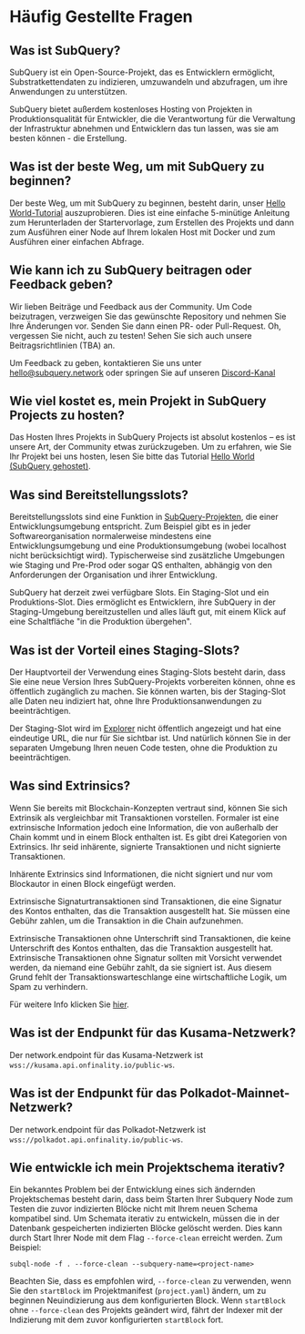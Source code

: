 # Häufig Gestellte Fragen

## Was ist SubQuery?

SubQuery ist ein Open-Source-Projekt, das es Entwicklern ermöglicht, Substratkettendaten zu indizieren, umzuwandeln und abzufragen, um ihre Anwendungen zu unterstützen.

SubQuery bietet außerdem kostenloses Hosting von Projekten in Produktionsqualität für Entwickler, die die Verantwortung für die Verwaltung der Infrastruktur abnehmen und Entwicklern das tun lassen, was sie am besten können - die Erstellung.

## Was ist der beste Weg, um mit SubQuery zu beginnen?

Der beste Weg, um mit SubQuery zu beginnen, besteht darin, unser [Hello World-Tutorial](../quickstart/helloworld-localhost.md) auszuprobieren. Dies ist eine einfache 5-minütige Anleitung zum Herunterladen der Startervorlage, zum Erstellen des Projekts und dann zum Ausführen einer Node auf Ihrem lokalen Host mit Docker und zum Ausführen einer einfachen Abfrage.

## Wie kann ich zu SubQuery beitragen oder Feedback geben?

Wir lieben Beiträge und Feedback aus der Community. Um Code beizutragen, verzweigen Sie das gewünschte Repository und nehmen Sie Ihre Änderungen vor. Senden Sie dann einen PR- oder Pull-Request. Oh, vergessen Sie nicht, auch zu testen! Sehen Sie sich auch unsere Beitragsrichtlinien (TBA) an.

Um Feedback zu geben, kontaktieren Sie uns unter hello@subquery.network oder springen Sie auf unseren [Discord-Kanal](https://discord.com/invite/78zg8aBSMG)

## Wie viel kostet es, mein Projekt in SubQuery Projects zu hosten?

Das Hosten Ihres Projekts in SubQuery Projects ist absolut kostenlos – es ist unsere Art, der Community etwas zurückzugeben. Um zu erfahren, wie Sie Ihr Projekt bei uns hosten, lesen Sie bitte das Tutorial [Hello World (SubQuery gehostet)](../quickstart/helloworld-hosted.md).

## Was sind Bereitstellungsslots?

Bereitstellungsslots sind eine Funktion in [SubQuery-Projekten](https://project.subquery.network), die einer Entwicklungsumgebung entspricht. Zum Beispiel gibt es in jeder Softwareorganisation normalerweise mindestens eine Entwicklungsumgebung und eine Produktionsumgebung (wobei localhost nicht berücksichtigt wird). Typischerweise sind zusätzliche Umgebungen wie Staging und Pre-Prod oder sogar QS enthalten, abhängig von den Anforderungen der Organisation und ihrer Entwicklung.

SubQuery hat derzeit zwei verfügbare Slots. Ein Staging-Slot und ein Produktions-Slot. Dies ermöglicht es Entwicklern, ihre SubQuery in der Staging-Umgebung bereitzustellen und alles läuft gut, mit einem Klick auf eine Schaltfläche "in die Produktion übergehen".

## Was ist der Vorteil eines Staging-Slots?

Der Hauptvorteil der Verwendung eines Staging-Slots besteht darin, dass Sie eine neue Version Ihres SubQuery-Projekts vorbereiten können, ohne es öffentlich zugänglich zu machen. Sie können warten, bis der Staging-Slot alle Daten neu indiziert hat, ohne Ihre Produktionsanwendungen zu beeinträchtigen.

Der Staging-Slot wird im [Explorer](https://explorer.subquery.network/) nicht öffentlich angezeigt und hat eine eindeutige URL, die nur für Sie sichtbar ist. Und natürlich können Sie in der separaten Umgebung Ihren neuen Code testen, ohne die Produktion zu beeinträchtigen.

## Was sind Extrinsics?

Wenn Sie bereits mit Blockchain-Konzepten vertraut sind, können Sie sich Extrinsik als vergleichbar mit Transaktionen vorstellen. Formaler ist eine extrinsische Information jedoch eine Information, die von außerhalb der Chain kommt und in einem Block enthalten ist. Es gibt drei Kategorien von Extrinsics. Ihr seid inhärente, signierte Transaktionen und nicht signierte Transaktionen.

Inhärente Extrinsics sind Informationen, die nicht signiert und nur vom Blockautor in einen Block eingefügt werden.

Extrinsische Signaturtransaktionen sind Transaktionen, die eine Signatur des Kontos enthalten, das die Transaktion ausgestellt hat. Sie müssen eine Gebühr zahlen, um die Transaktion in die Chain aufzunehmen.

Extrinsische Transaktionen ohne Unterschrift sind Transaktionen, die keine Unterschrift des Kontos enthalten, das die Transaktion ausgestellt hat. Extrinsische Transaktionen ohne Signatur sollten mit Vorsicht verwendet werden, da niemand eine Gebühr zahlt, da sie signiert ist. Aus diesem Grund fehlt der Transaktionswarteschlange eine wirtschaftliche Logik, um Spam zu verhindern.

Für weitere Info klicken Sie [hier](https://substrate.dev/docs/en/knowledgebase/learn-substrate/extrinsics).

## Was ist der Endpunkt für das Kusama-Netzwerk?

Der network.endpoint für das Kusama-Netzwerk ist `wss://kusama.api.onfinality.io/public-ws`.

## Was ist der Endpunkt für das Polkadot-Mainnet-Netzwerk?

Der network.endpoint für das Polkadot-Netzwerk ist `wss://polkadot.api.onfinality.io/public-ws`.

## Wie entwickle ich mein Projektschema iterativ?

Ein bekanntes Problem bei der Entwicklung eines sich ändernden Projektschemas besteht darin, dass beim Starten Ihrer Subquery Node zum Testen die zuvor indizierten Blöcke nicht mit Ihrem neuen Schema kompatibel sind. Um Schemata iterativ zu entwickeln, müssen die in der Datenbank gespeicherten indizierten Blöcke gelöscht werden. Dies kann durch Start Ihrer Node mit dem Flag `--force-clean` erreicht werden. Zum Beispiel:

```shell
subql-node -f . --force-clean --subquery-name=<project-name>
```

Beachten Sie, dass es empfohlen wird, `--force-clean` zu verwenden, wenn Sie den `startBlock` im Projektmanifest (`project.yaml`) ändern, um zu beginnen Neuindizierung aus dem konfigurierten Block. Wenn `startBlock` ohne `--force-clean` des Projekts geändert wird, fährt der Indexer mit der Indizierung mit dem zuvor konfigurierten `startBlock` fort.